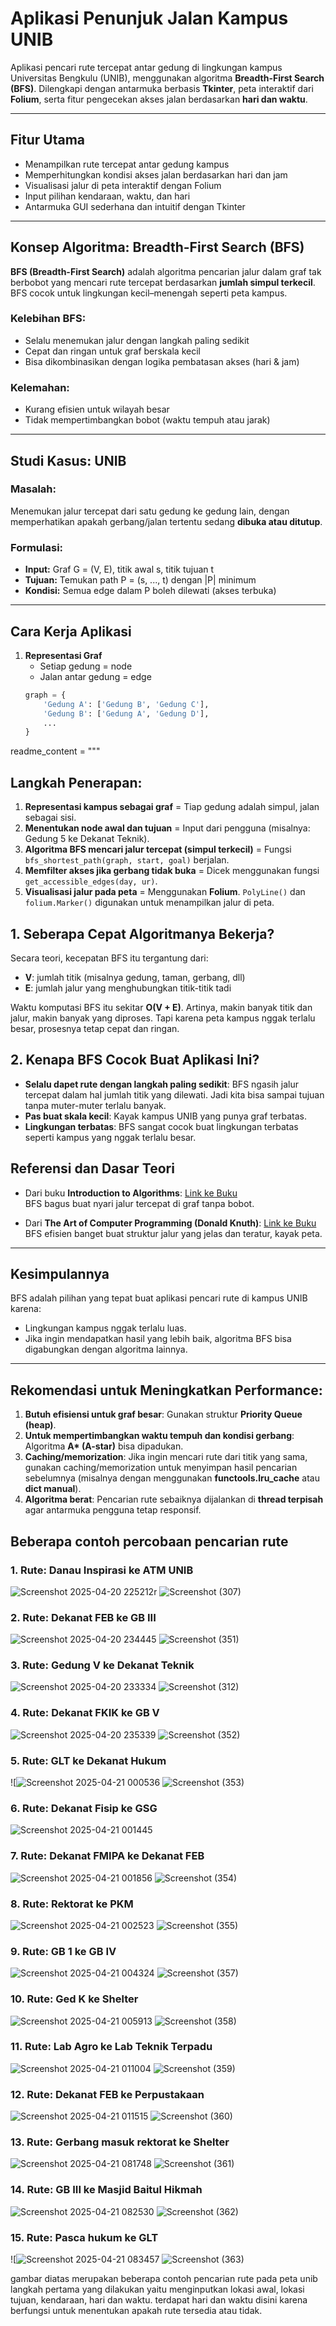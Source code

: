 # Aplikasi Penunjuk Jalan Kampus UNIB

Aplikasi pencari rute tercepat antar gedung di lingkungan kampus Universitas Bengkulu (UNIB), menggunakan algoritma **Breadth-First Search (BFS)**. Dilengkapi dengan antarmuka berbasis **Tkinter**, peta interaktif dari **Folium**, serta fitur pengecekan akses jalan berdasarkan **hari dan waktu**.

---

## Fitur Utama

- Menampilkan rute tercepat antar gedung kampus
- Memperhitungkan kondisi akses jalan berdasarkan hari dan jam
- Visualisasi jalur di peta interaktif dengan Folium
- Input pilihan kendaraan, waktu, dan hari
- Antarmuka GUI sederhana dan intuitif dengan Tkinter

---

## Konsep Algoritma: Breadth-First Search (BFS)

**BFS (Breadth-First Search)** adalah algoritma pencarian jalur dalam graf tak berbobot yang mencari rute tercepat berdasarkan **jumlah simpul terkecil**. BFS cocok untuk lingkungan kecil–menengah seperti peta kampus.

### Kelebihan BFS:
- Selalu menemukan jalur dengan langkah paling sedikit
- Cepat dan ringan untuk graf berskala kecil
- Bisa dikombinasikan dengan logika pembatasan akses (hari & jam)

### Kelemahan:
- Kurang efisien untuk wilayah besar
- Tidak mempertimbangkan bobot (waktu tempuh atau jarak)

---

## Studi Kasus: UNIB

### Masalah:
Menemukan jalur tercepat dari satu gedung ke gedung lain, dengan memperhatikan apakah gerbang/jalan tertentu sedang **dibuka atau ditutup**.

### Formulasi:
- **Input:** Graf G = (V, E), titik awal s, titik tujuan t
- **Tujuan:** Temukan path P = (s, ..., t) dengan |P| minimum
- **Kondisi:** Semua edge dalam P boleh dilewati (akses terbuka)

---

## Cara Kerja Aplikasi

1. **Representasi Graf**
   - Setiap gedung = node
   - Jalan antar gedung = edge
   ```python
   graph = {
       'Gedung A': ['Gedung B', 'Gedung C'],
       'Gedung B': ['Gedung A', 'Gedung D'],
       ...
   }
   
readme_content = """
## Langkah Penerapan:

1. **Representasi kampus sebagai graf** = Tiap gedung adalah simpul, jalan sebagai sisi.
2. **Menentukan node awal dan tujuan** = Input dari pengguna (misalnya: Gedung 5 ke Dekanat Teknik).
3. **Algoritma BFS mencari jalur tercepat (simpul terkecil)** = Fungsi `bfs_shortest_path(graph, start, goal)` berjalan.
4. **Memfilter akses jika gerbang tidak buka** = Dicek menggunakan fungsi `get_accessible_edges(day, ur)`.
5. **Visualisasi jalur pada peta** = Menggunakan **Folium**. `PolyLine()` dan `folium.Marker()` digunakan untuk menampilkan jalur di peta.

## 1. Seberapa Cepat Algoritmanya Bekerja?
Secara teori, kecepatan BFS itu tergantung dari:
- **V**: jumlah titik (misalnya gedung, taman, gerbang, dll)
- **E**: jumlah jalur yang menghubungkan titik-titik tadi

Waktu komputasi BFS itu sekitar **O(V + E)**. Artinya, makin banyak titik dan jalur, makin banyak yang diproses. Tapi karena peta kampus nggak terlalu besar, prosesnya tetap cepat dan ringan.

## 2. Kenapa BFS Cocok Buat Aplikasi Ini?
- **Selalu dapet rute dengan langkah paling sedikit**: BFS ngasih jalur tercepat dalam hal jumlah titik yang dilewati. Jadi kita bisa sampai tujuan tanpa muter-muter terlalu banyak.
- **Pas buat skala kecil**: Kayak kampus UNIB yang punya graf terbatas.
- **Lingkungan terbatas**: BFS sangat cocok buat lingkungan terbatas seperti kampus yang nggak terlalu besar.

## Referensi dan Dasar Teori

- Dari buku **Introduction to Algorithms**: [Link ke Buku](https://books.google.co.id/books?id=NLngYyWFl_YC&printsec=copyright&hl=id#v=onepage&q&f=false)  
  BFS bagus buat nyari jalur tercepat di graf tanpa bobot.

- Dari **The Art of Computer Programming (Donald Knuth)**: [Link ke Buku](https://g.co/kgs/uGCChe8)  
  BFS efisien banget buat struktur jalur yang jelas dan teratur, kayak peta.

---

## Kesimpulannya
BFS adalah pilihan yang tepat buat aplikasi pencari rute di kampus UNIB karena:
- Lingkungan kampus nggak terlalu luas.
- Jika ingin mendapatkan hasil yang lebih baik, algoritma BFS bisa digabungkan dengan algoritma lainnya.

---

## Rekomendasi untuk Meningkatkan Performance:
1. **Butuh efisiensi untuk graf besar**: Gunakan struktur **Priority Queue (heap)**.
2. **Untuk mempertimbangkan waktu tempuh dan kondisi gerbang**: Algoritma **A\* (A-star)** bisa dipadukan.
3. **Caching/memorization**: Jika ingin mencari rute dari titik yang sama, gunakan caching/memorization untuk menyimpan hasil pencarian sebelumnya (misalnya dengan menggunakan **functools.lru_cache** atau **dict manual**).
4. **Algoritma berat**: Pencarian rute sebaiknya dijalankan di **thread terpisah** agar antarmuka pengguna tetap responsif.

   

## Beberapa contoh percobaan pencarian rute
### 1. Rute: Danau Inspirasi ke ATM UNIB
![Screenshot 2025-04-20 225212r](https://github.com/user-attachments/assets/c24af0f2-07ec-4fb7-b45d-26578a1eb05f)
![Screenshot (307)](https://github.com/user-attachments/assets/b89e03b4-b6aa-4ecf-b09c-762c51398ad9)

### 2. Rute: Dekanat FEB ke GB III
![Screenshot 2025-04-20 234445](https://github.com/user-attachments/assets/d7cf030d-e36b-42b5-be6c-d29430962a32)
![Screenshot (351)](https://github.com/user-attachments/assets/9ba33628-e3be-4336-8d0e-5246018993ce)

### 3. Rute: Gedung V ke Dekanat Teknik
![Screenshot 2025-04-20 233334](https://github.com/user-attachments/assets/03c28b06-8f40-4263-8b37-f97a6a3ce996)
![Screenshot (312)](https://github.com/user-attachments/assets/8acbdb7d-994b-44c9-bcf9-6f3e5f6a3d57)

### 4. Rute: Dekanat FKIK ke GB V
![Screenshot 2025-04-20 235339](https://github.com/user-attachments/assets/f3a38ac2-fcc2-4681-8a90-c24a8a0995d4)
![Screenshot (352)](https://github.com/user-attachments/assets/e5034d24-d3c9-48b3-9cc3-db675f28e411)

### 5. Rute: GLT ke Dekanat Hukum
![![Screenshot 2025-04-21 000536](https://github.com/user-attachments/assets/f2cb528f-1222-4bec-9267-08ccdb63fecb)
![Screenshot (353)](https://github.com/user-attachments/assets/a3363a6a-ad7a-4cc3-a463-87a2acae4ff2)

### 6. Rute: Dekanat Fisip ke GSG
![Screenshot 2025-04-21 001445](https://github.com/user-attachments/assets/cb63da02-0913-4e24-8859-d8778b8340e2)

### 7. Rute: Dekanat FMIPA ke Dekanat FEB
![Screenshot 2025-04-21 001856](https://github.com/user-attachments/assets/75cff82d-8161-46a6-98ce-0b3c7895f3df)
![Screenshot (354)](https://github.com/user-attachments/assets/1bcebd9c-823c-466d-98fe-b9e22c8655c6)

### 8. Rute: Rektorat ke PKM
![Screenshot 2025-04-21 002523](https://github.com/user-attachments/assets/db9705be-d5ad-4e77-a2ff-c287d1777db5)
![Screenshot (355)](https://github.com/user-attachments/assets/6b78cecb-33fc-48e5-8112-1232cd6dccf4)

### 9. Rute: GB 1 ke  GB IV
![Screenshot 2025-04-21 004324](https://github.com/user-attachments/assets/0e26599f-bbbf-4b6e-8c0a-f244a9b98ef0)
![Screenshot (357)](https://github.com/user-attachments/assets/03b532a8-a897-4eea-ae8d-7c0bd836d0f3)

### 10. Rute: Ged K ke Shelter
![Screenshot 2025-04-21 005913](https://github.com/user-attachments/assets/f29ec358-a87f-4689-afe0-47bb3d128300)
![Screenshot (358)](https://github.com/user-attachments/assets/8ee7aa27-8332-4759-a062-33376ed92ba5)

### 11. Rute: Lab Agro ke Lab Teknik Terpadu
![Screenshot 2025-04-21 011004](https://github.com/user-attachments/assets/2565c51b-7f33-44d8-892e-057a9aff0ee1)
![Screenshot (359)](https://github.com/user-attachments/assets/2512f03d-3992-4eec-898d-60849a04fa27)

### 12. Rute: Dekanat FEB ke Perpustakaan
![Screenshot 2025-04-21 011515](https://github.com/user-attachments/assets/66dc8a9d-eac8-460f-8668-c318861ec4fb)
![Screenshot (360)](https://github.com/user-attachments/assets/97c2a69b-308c-45da-878f-b51a598d7a99)

### 13. Rute: Gerbang masuk rektorat ke Shelter
![Screenshot 2025-04-21 081748](https://github.com/user-attachments/assets/8d5e71d2-ce87-4eaa-940a-de8ebfe7f58e)
![Screenshot (361)](https://github.com/user-attachments/assets/2fa350cf-e886-43cf-88a2-4d49537d979d)

### 14. Rute: GB III ke Masjid Baitul Hikmah
![Screenshot 2025-04-21 082530](https://github.com/user-attachments/assets/c586c6e2-921d-4923-a0f2-400d85afae4f)
![Screenshot (362)](https://github.com/user-attachments/assets/2b06d560-c041-4f91-8030-e1c44fbff851)

### 15. Rute: Pasca hukum ke GLT
![![Screenshot 2025-04-21 083457](https://github.com/user-attachments/assets/3ef0ab8b-7944-41a2-b92b-250200b244f9)
![Screenshot (363)](https://github.com/user-attachments/assets/a0242192-7e46-49fb-9b72-553a958a3e09)


gambar diatas merupakan beberapa contoh pencarian rute pada peta unib langkah pertama yang dilakukan yaitu menginputkan lokasi awal, lokasi tujuan, kendaraan, hari dan waktu. terdapat hari dan waktu disini karena berfungsi untuk menentukan apakah rute tersedia atau tidak.
